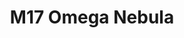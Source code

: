 ---
title: M17 Omega Nebula
type: Nebula
tags: ["NGC6618","M17","IC4706","IC4707","Checkmark Nebula","Lobster Nebula","Swan Nebula","omega Nebula"]
image: /assets/images/gallery/m17/m17.jpg
description: A nebula with many names, the swan, lobste or horseshoe nebula is a bright object that is easy to capture.
telescope: Stellina
length: "400mm"
aperture: "80mm"
folder: m17
exposure: 10
lights: 168 
sessions: 1
firstCapture: 2021-07-25
lastCapture:
ra: "18h 20m 40.5s"
dec: "-16° 09' 47.860"
size: "60.682 x 41.257 arcmin"
radius: "0.611 deg"
scale: "0.825 arcsec/pixel"
---